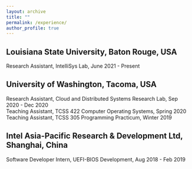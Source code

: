 ```yaml
---
layout: archive
title: ""
permalink: /experience/
author_profile: true
---
```


## Louisiana State University, Baton Rouge, USA

Research Assistant, IntelliSys Lab, June 2021 - Present

## University of Washington, Tacoma, USA

Research Assistant, Cloud and Distributed Systems Research Lab, Sep 2020 - Dec 2020  
Teaching Assistant, TCSS 422 Computer Operating Systems, Spring 2020  
Teaching Assistant, TCSS 305 Programming Practicum, Winter 2019  

## Intel Asia-Pacific Research & Development Ltd, Shanghai, China

Software Developer Intern, UEFI-BIOS Development, Aug 2018 - Feb 2019
